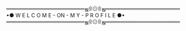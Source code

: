 ═════════════════════ஜ۩۞۩ஜ════════════════════                      
•● W E L C O M E - ON - M Y - P R O F I L E ●•                
═════════════════════ஜ۩۞۩ஜ════════════════════

<!--
**xauqse/xauqse** is a ✨ _special_ ✨ repository because its `README.md` (this file) appears on your GitHub profile.

Here are some ideas to get you started:

- 🔭 I’m currently working on ...
- 🌱 I’m currently learning ...
- 👯 I’m looking to collaborate on ...
- 🤔 I’m looking for help with ...
- 💬 Ask me about ...
- 📫 How to reach me: ...
- 😄 Pronouns: ...
- ⚡ Fun fact: ...
-->
